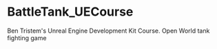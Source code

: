 # BattleTank_UECourse
Ben Tristem's Unreal Engine Development Kit Course. Open World tank fighting game
